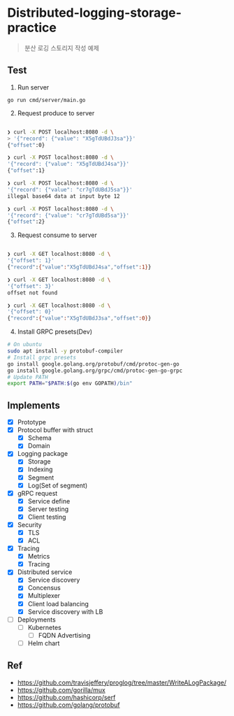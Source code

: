 # Distributed-logging-storage-practice

> 분산 로깅 스토리지 작성 예제

## Test

1. Run server

`go run cmd/server/main.go`

2. Request produce to server

```bash

❯ curl -X POST localhost:8080 -d \
> '{"record": {"value": "X5gTdUBdJ3sa"}}'
{"offset":0}

❯ curl -X POST localhost:8080 -d \
'{"record": {"value": "X5gTdUBdJ4sa"}}'
{"offset":1}

❯ curl -X POST localhost:8080 -d \
'{"record": {"value": "cr7gTdUBdJ5sa"}}'
illegal base64 data at input byte 12

❯ curl -X POST localhost:8080 -d \
'{"record": {"value": "cr7gTdUBd5sa"}}'
{"offset":2}

```

3. Request consume to server

```bash

❯ curl -X GET localhost:8080 -d \
'{"offset": 1}'
{"record":{"value":"X5gTdUBdJ4sa","offset":1}}

❯ curl -X GET localhost:8080 -d \
'{"offset": 3}'
offset not found

❯ curl -X GET localhost:8080 -d \
'{"offset": 0}'
{"record":{"value":"X5gTdUBdJ3sa","offset":0}}

```

4. Install GRPC presets(Dev)

```bash
# On ubuntu
sudo apt install -y protobuf-compiler
# Install grpc presets
go install google.golang.org/protobuf/cmd/protoc-gen-go
go install google.golang.org/grpc/cmd/protoc-gen-go-grpc
# Update PATH
export PATH="$PATH:$(go env GOPATH)/bin"
```

## Implements

- [x] Prototype
- [x] Protocol buffer with struct
  - [x] Schema
  - [x] Domain
- [x] Logging package
  - [x] Storage
  - [x] Indexing
  - [x] Segment
  - [x] Log(Set of segment)
- [x] gRPC request
  - [x] Service define
  - [x] Server testing
  - [x] Client testing
- [x] Security
  - [x] TLS
  - [x] ACL
- [x] Tracing
  - [x] Metrics
  - [x] Tracing
- [x] Distributed service
  - [x] Service discovery
  - [x] Concensus
  - [x] Multiplexer
  - [x] Client load balancing
  - [x] Service discovery with LB
- [ ] Deployments
  - [ ] Kubernetes
    - [ ] FQDN Advertising
  - [ ] Helm chart

## Ref

- https://github.com/travisjeffery/proglog/tree/master/WriteALogPackage/
- https://github.com/gorilla/mux
- https://github.com/hashicorp/serf
- https://github.com/golang/protobuf
